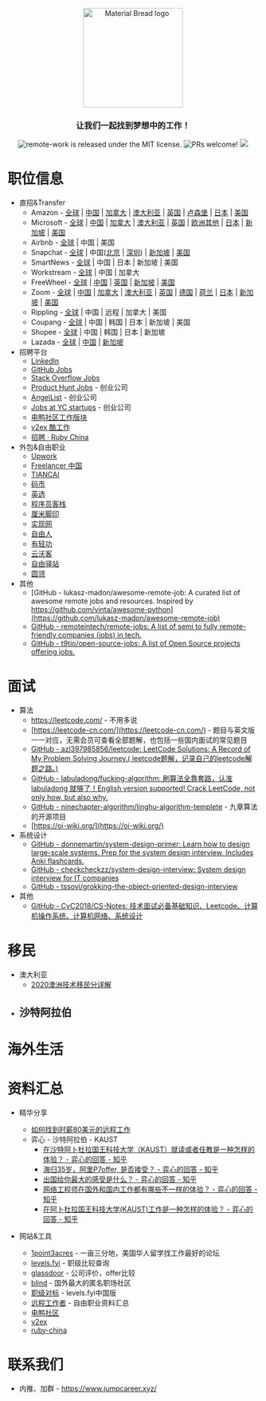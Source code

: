 <p align="center">
  <img width="200" src="https://user-images.githubusercontent.com/104236542/166746999-23de3a50-30ad-4dc4-bbed-6ddcc9ddcd82.jpg" alt="Material Bread logo" align="center">
</p>

<h3 align="center" >让我们一起找到梦想中的工作！</h3>
<p align="center">
  <a>
    <img src="https://img.shields.io/badge/license-MIT-blue.svg" alt="remote-work is released under the MIT license." />
  </a>
  <a>
    <img src="https://img.shields.io/badge/PRs-welcome-brightgreen.svg" alt="PRs welcome!" />
  </a>
  <a>
    <img src="https://img.shields.io/badge/license-CC--4.0--BY--NC--SA-lightgrey" />
  </a>
</p>

# 职位信息

- 直招&Transfer
  - Amazon - [全球](https://www.amazon.jobs/zh/) | [中国](https://www.amazon.jobs/zh/search?base_query=&loc_query=China&latitude=&longitude=&loc_group_id=&invalid_location=false&country=CHN&city=&region=&county=) | [加拿大](https://www.amazon.jobs/zh/search?base_query=&loc_query=Canada&latitude=&longitude=&loc_group_id=&invalid_location=false&country=CAN&city=&region=&county=) | [澳大利亚](https://www.amazon.jobs/zh/search?base_query=&loc_query=Australia&latitude=&longitude=&loc_group_id=&invalid_location=false&country=AUS&city=&region=&county=) | [英国](https://www.amazon.jobs/zh/search?base_query=&loc_query=UK&latitude=&longitude=&loc_group_id=&invalid_location=false&country=GBR&city=&region=&county=) | [卢森堡](https://www.amazon.jobs/zh/search?base_query=&loc_query=Canada&latitude=&longitude=&loc_group_id=&invalid_location=false&country=LUX&city=&region=&county=) | [日本](https://www.amazon.jobs/zh/search?base_query=&loc_query=Canada&latitude=&longitude=&loc_group_id=&invalid_location=false&country=JPN&city=&region=&county=) | [美国](https://www.amazon.jobs/zh/search?base_query=&loc_query=Canada&latitude=&longitude=&loc_group_id=&invalid_location=false&country=USA&city=&region=&county=)
  - Microsoft - [全球](https://careers.microsoft.com/professionals/us/en/search-results) | [中国](https://careers.microsoft.com/professionals/us/en/search-results?qcountry=China) | [加拿大](https://careers.microsoft.com/professionals/us/en/search-results?qcountry=Canada) | [澳大利亚](https://careers.microsoft.com/professionals/us/en/search-results?qcountry=Australia) | [英国](https://careers.microsoft.com/professionals/us/en/search-results?qcountry=United%20Kingdom) | [欧洲其他](https://careers.microsoft.com/professionals/us/en/locations#Europe) | [日本](https://careers.microsoft.com/professionals/us/en/search-results?qcountry=Japan) | [新加坡](https://careers.microsoft.com/professionals/us/en/search-results?qcountry=Singapore) | [美国](https://careers.microsoft.com/professionals/us/en/search-results?qcountry=United%20States)
  - Airbnb - [全球](https://careers.airbnb.com/positions/) | 中国 | 美国
  - Snapchat - [全球](https://snap.com/en-US/jobs) | 中国([北京](https://snap.com/en-US/jobs?locations=Beijing) | [深圳](https://snap.com/en-US/jobs?locations=Shenzhen)) | [新加坡](https://snap.com/en-US/jobs?locations=Singapore) | [美国](https://careers.microsoft.com/professionals/us/en/search-results?qcountry=United%20States)
  - SmartNews - [全球](https://careers.smartnews.com/jobs/) | 中国 | 日本 | 新加坡 | 美国
  - Workstream - [全球](https://careers.workstream.us/) | 中国 | 加拿大 
  - FreeWheel - [全球](https://comcast.jibeapply.com/main/jobs?keywords=freewheel&sortBy=relevance&page=1) | [中国](https://comcast.jibeapply.com/main/jobs?keywords=freewheel&sortBy=relevance&page=1&locations=Beijing,11,CN) | [英国](https://comcast.jibeapply.com/main/jobs?keywords=freewheel&sortBy=relevance&page=1&locations=London,,GB) | [新加坡](https://comcast.jibeapply.com/main/jobs?keywords=freewheel&sortBy=relevance&page=1&locations=Singapore,,SG) | [美国](https://comcast.jibeapply.com/main/jobs?keywords=freewheel&sortBy=relevance&page=1&location=us&stretch=10&stretchUnit=MILES)
  - Zoom - [全球](https://careers.zoom.us/jobs/search?page=1&query=) | [中国](https://www.zhipin.com/gongsi/56cf5a2d7754fc0b1nV729u6FA~~.html) | [加拿大](https://careers.zoom.us/jobs/search?page=1&country_codes%5B%5D=CA&query=) | [澳大利亚](https://careers.zoom.us/jobs/search?page=1&country_codes%5B%5D=AU&query=) | [英国](https://careers.zoom.us/jobs/search?page=1&country_codes%5B%5D=GB&query=) | [德国](https://careers.zoom.us/jobs/search?page=1&country_codes%5B%5D=DE&query=) | [荷兰](https://careers.zoom.us/jobs/search?page=1&country_codes%5B%5D=NL&query=) | [日本](https://careers.zoom.us/jobs/search?page=1&country_codes%5B%5D=JP&query=) | [新加坡](https://careers.zoom.us/jobs/search?page=1&country_codes%5B%5D=SG&query=) | [美国](https://careers.zoom.us/jobs/search?page=1&country_codes%5B%5D=US&query=)
  - Rippling - [全球](https://www.rippling.com/careers/open-roles) | 中国 | 远程 | 加拿大 | 美国
  - Coupang - [全球](https://www.coupang.jobs/en/jobs/) | 中国 | 韩国 | 日本 | 新加坡 | 美国
  - Shopee - [全球](https://careers.shopee.sg/jobs) | 中国 | 韩国 | 日本 | 新加坡
  - Lazada - [全球](https://www.lazada.com/en/careers/job-search/?category=) | [中国](https://www.lazada.com/en/careers/job-search/?category=&location=CHN) | [新加坡](https://www.lazada.com/en/careers/job-search/?category=&location=SGP)
- 招聘平台
  - [LinkedIn](https://www.linkedin.com/)
  - [GitHub Jobs](https://jobs.github.com/)
  - [Stack Overflow Jobs](https://stackoverflow.com/jobs)
  - [Product Hunt Jobs](https://www.producthunt.com/jobs) - 创业公司
  - [AngelList](https://angel.co/) - 创业公司
  - [Jobs at YC startups](https://news.ycombinator.com/jobs) - 创业公司
  - [电鸭社区工作版块](https://eleduck.com/categories/22)
  - [v2ex 酷工作](https://www.v2ex.com/?tab=jobs)
  - [招聘 · Ruby China](https://ruby-china.org/jobs)
- 外包&自由职业
  - [Upwork](https://www.upwork.com/)
  - [Freelancer 中国](https://www.freelancer.cn/)  
  - [TIANCAI](https://tiancai.pro/)  
  - [码市](https://mart.coding.net/)  
  - [英选](https://www.yingxuan.io/)  
  - [程序员客栈](https://www.proginn.com/)  
  - [厘米脚印](http://www.limijiaoyin.com/)  
  - [实现网](http://shixian.com/)  
  - [自由人](http://www.freemancn.com/)  
  - [有轻功](http://www.youqinggong.com/)  
  - [云沃客](https://www.clouderwork.com/)  
  - [自由驿站](https://ziyouyizhan.com/)  
  - [圆领](https://www.yuanling.com/)  
- 其他
  - [GitHub - lukasz-madon/awesome-remote-job: A curated list of awesome remote jobs and resources. Inspired by https://github.com/vinta/awesome-python](https://github.com/lukasz-madon/awesome-remote-job)
  - [GitHub - remoteintech/remote-jobs: A list of semi to fully remote-friendly companies (jobs) in tech.](https://github.com/remoteintech/remote-jobs)
  - [GitHub - t9tio/open-source-jobs: A list of Open Source projects offering jobs.](https://github.com/t9tio/open-source-jobs)

# 面试

* 算法
  * https://leetcode.com/ - 不用多说
  * [https://leetcode-cn.com/](https://leetcode-cn.com/) - 题目与英文版一一对应，无需会员可查看全部题解，也包括一些国内面试的常见题目
  * [GitHub - azl397985856/leetcode: LeetCode Solutions: A Record of My Problem Solving Journey.( leetcode题解，记录自己的leetcode解题之路。)](https://github.com/azl397985856/leetcode)
  * [GitHub - labuladong/fucking-algorithm: 刷算法全靠套路，认准 labuladong 就够了！English version supported! Crack LeetCode, not only how, but also why.](https://github.com/labuladong/fucking-algorithm)
  * [GitHub - ninechapter-algorithm/linghu-algorithm-templete](https://github.com/ninechapter-algorithm/linghu-algorithm-templete) - 九章算法的开源项目
  * [https://oi-wiki.org/](https://oi-wiki.org/)
* 系统设计
  * [GitHub - donnemartin/system-design-primer: Learn how to design large-scale systems. Prep for the system design interview. Includes Anki flashcards.](https://github.com/donnemartin/system-design-primer)
  * [GitHub - checkcheckzz/system-design-interview: System design interview for IT companies](https://github.com/checkcheckzz/system-design-interview)
  * [GitHub - tssovi/grokking-the-object-oriented-design-interview](https://github.com/tssovi/grokking-the-object-oriented-design-interview)
* 其他
  * [GitHub - CyC2018/CS-Notes: 技术面试必备基础知识、Leetcode、计算机操作系统、计算机网络、系统设计](https://github.com/CyC2018/CS-Notes)

# 移民

- 澳大利亚
  - [2020澳洲技术移民分详解](https://zhuanlan.zhihu.com/p/39336962)
- 沙特阿拉伯
  - 

# 海外生活

# 资料汇总

- 精华分享
  - [如何找到时薪80美元的远程工作](https://geekplux.com/posts/how-to-get-jobs-pay-80-dollars-per-hour-1)
  - 弈心 - 沙特阿拉伯 - KAUST
    - [在沙特阿卜杜拉国王科技大学（KAUST）就读或者任教是一种怎样的体验？ - 弈心的回答 - 知乎](https://www.zhihu.com/question/33274986/answer/188049916)
    - [海归35岁，阿里P7offer, 是否接受？ - 弈心的回答 - 知乎](https://www.zhihu.com/question/397605632/answer/2424524835)
    - [出国给你最大的感受是什么？ - 弈心的回答 - 知乎](https://www.zhihu.com/question/30215562/answer/2153979578)
    - [网络工程师在国外和国内工作都有哪些不一样的体验？ - 弈心的回答 - 知乎](https://www.zhihu.com/question/339990110/answer/1546431425)
    - [在阿卜杜拉国王科技大学(KAUST)工作是一种怎样的体验？ - 弈心的回答 - 知乎](https://www.zhihu.com/question/319635794/answer/647707571)
      
- 网站&工具
  - [1point3acres](https://www.1point3acres.com/) - 一亩三分地，美国华人留学找工作最好的论坛
  - [levels.fyi](https://www.levels.fyi/) - 职级比较查询
  - [glassdoor](https://www.glassdoor.com/) - 公司评价，offer比较
  - [blind](https://www.teamblind.com/) - 国外最大的匿名职场社区
  - [职级对标](https://duibiao.info/) - levels.fyi中国版
  - [远程工作者](https://www.yuque.com/greatghoul/remote) - 自由职业资料汇总
  - [电鸭社区](https://eleduck.com/)
  - [v2ex ](https://www.v2ex.com/)
  - [ruby-china](https://ruby-china.org)

# 联系我们
 - 内推、加群 - https://www.jumpcareer.xyz/
